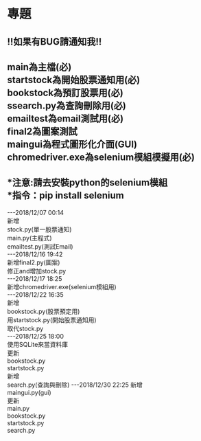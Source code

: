 # 專題
!!如果有BUG請通知我!!      
-------
main為主檔(必)      
startstock為開始股票通知用(必)      
bookstock為預訂股票用(必)     
ssearch.py為查詢刪除用(必)     
emailtest為email測試用(必)      
final2為圖案測試      
maingui為程式圖形化介面(GUI)      
chromedriver.exe為selenium模組模擬用(必)      
-------
*注意:請去安裝python的selenium模組     
*指令：pip install selenium      
-------
---2018/12/07   00:14      
新增      
stock.py(單一股票通知)      
main.py(主程式)     
emailtest.py(測試Email)          
---2018/12/16   19:42      
新增final2.py(圖案)     
修正and增加stock.py      
---2018/12/17   18:25      
新增chromedriver.exe(selenium模組用)     
---2018/12/22   16:35     
新增      
bookstock.py(股票預定用)      
用startstock.py(開始股票通知用)     
取代stock.py  
---2018/12/25   18:00   
使用SQLite來當資料庫     
更新      
bookstock.py      
startstock.py     
新增      
search.py(查詢與刪除)
---2018/12/30   22:25
新增      
maingui.py(gui)     
更新      
main.py     
bookstock.py      
startstock.py     
search.py     
